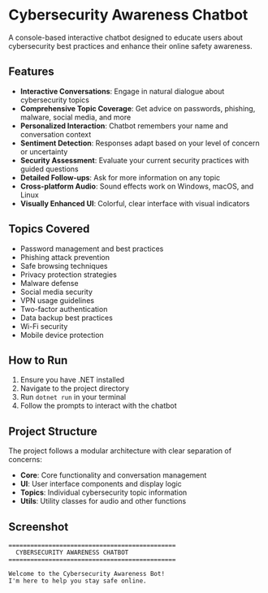 # Cybersecurity Awareness Chatbot

A console-based interactive chatbot designed to educate users about cybersecurity best practices and enhance their online safety awareness.

## Features

- **Interactive Conversations**: Engage in natural dialogue about cybersecurity topics
- **Comprehensive Topic Coverage**: Get advice on passwords, phishing, malware, social media, and more
- **Personalized Interaction**: Chatbot remembers your name and conversation context
- **Sentiment Detection**: Responses adapt based on your level of concern or uncertainty
- **Security Assessment**: Evaluate your current security practices with guided questions
- **Detailed Follow-ups**: Ask for more information on any topic
- **Cross-platform Audio**: Sound effects work on Windows, macOS, and Linux
- **Visually Enhanced UI**: Colorful, clear interface with visual indicators

## Topics Covered

- Password management and best practices
- Phishing attack prevention
- Safe browsing techniques
- Privacy protection strategies
- Malware defense
- Social media security
- VPN usage guidelines
- Two-factor authentication
- Data backup best practices
- Wi-Fi security
- Mobile device protection

## How to Run

1. Ensure you have .NET installed
2. Navigate to the project directory
3. Run `dotnet run` in your terminal
4. Follow the prompts to interact with the chatbot

## Project Structure

The project follows a modular architecture with clear separation of concerns:

- **Core**: Core functionality and conversation management
- **UI**: User interface components and display logic
- **Topics**: Individual cybersecurity topic information
- **Utils**: Utility classes for audio and other functions

## Screenshot

```
==============================================
  CYBERSECURITY AWARENESS CHATBOT 
==============================================

Welcome to the Cybersecurity Awareness Bot!
I'm here to help you stay safe online.
```